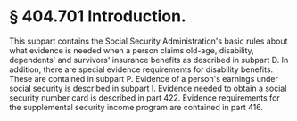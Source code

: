 # § 404.701   Introduction.

This subpart contains the Social Security Administration's basic rules about what evidence is needed when a person claims old-age, disability, dependents' and survivors' insurance benefits as described in subpart D. In addition, there are special evidence requirements for disability benefits. These are contained in subpart P. Evidence of a person's earnings under social security is described in subpart I. Evidence needed to obtain a social security number card is described in part 422. Evidence requirements for the supplemental security income program are contained in part 416.




